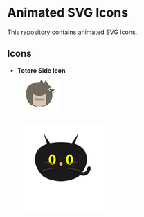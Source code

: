 # Animated SVG Icons

This repository contains animated SVG icons.

## Icons

- **Totoro Side Icon**  
  ![Totoro Side Icon](./svg/totoro-side-icon.gif)

  <img src="./svg/jiji-cat-icon.svg" width="200" height="200" alt="Animated Jiji Cat">


